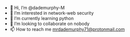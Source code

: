 - 👋 Hi, I’m @dademurphy-M
- 👀 I’m interested in network-web security
- 🌱 I’m currently learning python
- 💞️ I’m looking to collaborate on nobody
- 📫 How to reach me mrdademurphy71@protonmail.com
